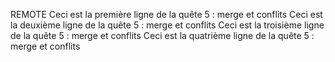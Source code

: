 REMOTE
Ceci est la première ligne de la quête 5 : merge et conflits
Ceci est la deuxième ligne de la quête 5 : merge et conflits
Ceci est la troisième ligne de la quête 5 : merge et conflits
Ceci est la quatrième ligne de la quête 5 : merge et conflits
